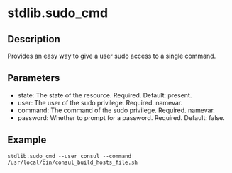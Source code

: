 # stdlib.sudo_cmd

## Description

Provides an easy way to give a user sudo access to a single command.

## Parameters

* state: The state of the resource. Required. Default: present.
* user: The user of the sudo privilege. Required. namevar.
* command: The command of the sudo privilege. Required. namevar.
* password: Whether to prompt for a password. Required. Default: false.

## Example

```shell
stdlib.sudo_cmd --user consul --command /usr/local/bin/consul_build_hosts_file.sh
```

